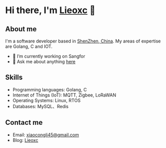 # Hi there, I'm [Lieoxc](https://www.lxcong.cn/about) 👋

## About me

I'm a software developer based in [ShenZhen, China](https://google.com/maps/place/City,Country/). My areas of expertise are Golang, C and IOT.

- 🔭 I’m currently working on Sangfor
- 💬 Ask me about anything [here](https://github.com/Lieoxc/Lieoxc/issues)

## Skills

- Programming languages: Golang, C
- Internet of Things (IoT): MQTT, Zigbee, LoRaWAN
- Operating Systems: Linux, RTOS
- Databases: MySQL、Redis

## Contact me

- Email: xiaocongli45@gmail.com
- Blog: [Lieoxc](https://www.lxcong.cn)
